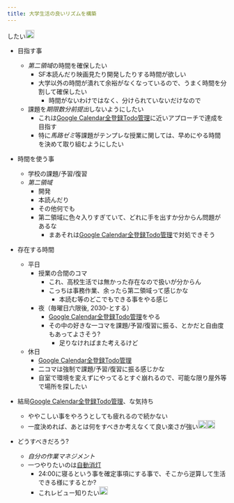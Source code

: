```yaml
---
title: 大学生活の良いリズムを構築
---
```


したい<img src='https://scrapbox.io/api/pages/blu3mo-public/blu3mo/icon' alt='blu3mo.icon' height="19.5"/>

* 目指す事
  
  * *第二領域*の時間を確保したい
    * SF本読んだり映画見たり開発したりする時間が欲しい
    * 大学以外の時間が潰れて余裕がなくなっているので、うまく時間を分割して確保したい
      * 時間がないわけではなく、分けられていないだけなので
  * 課題を*期限数分前提出*しないようにしたい
    * これは[Google Calendar全登録Todo管理](Google%20Calendar%E5%85%A8%E7%99%BB%E9%8C%B2Todo%E7%AE%A1%E7%90%86.md)に近いアプローチで達成を目指す
    * 特に*馬路ゼミ*等課題がテンプレな授業に関しては、早めにやる時間を決めて取り組むようにしたい
* 時間を使う事
  
  * 学校の課題/予習/復習
  * *第二領域*
    * 開発
    * 本読んだり
    * その他何でも
    * 第二領域に色々入りすぎていて、どれに手を出すか分からん問題があるな
      * まあそれは[Google Calendar全登録Todo管理](Google%20Calendar%E5%85%A8%E7%99%BB%E9%8C%B2Todo%E7%AE%A1%E7%90%86.md)で対処できそう
* 存在する時間
  
  * 平日
    * 授業の合間のコマ
      * これ、高校生活では無かった存在なので扱いが分からん
      * こっちは事務作業、余ったら第二領域って感じかな
        * 本読む等のどこでもできる事をやる感じ
    * 夜（毎曜日六限後, 2030-とする）
      * [Google Calendar全登録Todo管理](Google%20Calendar%E5%85%A8%E7%99%BB%E9%8C%B2Todo%E7%AE%A1%E7%90%86.md)をやる
      * その中の好きな一コマを課題/予習/復習に振る、とかだと自由度もあってよさそう?
        * 足りなければまた考えるけど
  * 休日
    * [Google Calendar全登録Todo管理](Google%20Calendar%E5%85%A8%E7%99%BB%E9%8C%B2Todo%E7%AE%A1%E7%90%86.md)
    * 二コマは強制で課題/予習/復習に振る感じかな
    * 自室で環境を変えずにやってるとすぐ崩れるので、可能な限り屋外等で場所を探したい
* 結局[Google Calendar全登録Todo管理](Google%20Calendar%E5%85%A8%E7%99%BB%E9%8C%B2Todo%E7%AE%A1%E7%90%86.md)、な気持ち
  
  * ややこしい事をやろうとしても疲れるので続かない
  * 一度決めれば、あとは何をすべきか考えなくて良い楽さが強い<img src='https://scrapbox.io/api/pages/blu3mo-public/blu3mo/icon' alt='blu3mo.icon' height="19.5"/><img src='https://scrapbox.io/api/pages/blu3mo-public/blu3mo/icon' alt='blu3mo.icon' height="19.5"/>
* どうすべきだろう?
  
  * *自分の作業マネジメント*
  * 一つやりたいのは[自動消灯](%E8%87%AA%E5%8B%95%E6%B6%88%E7%81%AF.md)
    * 24:00に寝るという事を確定事項にする事で、そこから逆算して生活できる様にするとか?
    * これレビュー知りたい<img src='https://scrapbox.io/api/pages/blu3mo-public/tkgshn/icon' alt='tkgshn.icon' height="19.5"/>
